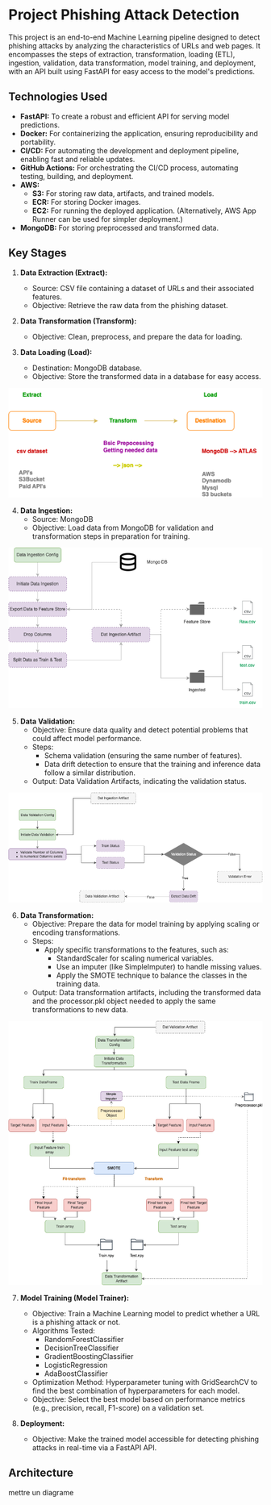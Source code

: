# Project Phishing Attack Detection

This project is an end-to-end Machine Learning pipeline designed to detect phishing attacks by analyzing the characteristics of URLs and web pages. It encompasses the steps of extraction, transformation, loading (ETL), ingestion, validation, data transformation, model training, and deployment, with an API built using FastAPI for easy access to the model's predictions.


## Technologies Used

*   **FastAPI:** To create a robust and efficient API for serving model predictions.
*   **Docker:** For containerizing the application, ensuring reproducibility and portability.
*   **CI/CD:** For automating the development and deployment pipeline, enabling fast and reliable updates.
*   **GitHub Actions:** For orchestrating the CI/CD process, automating testing, building, and deployment.
*   **AWS:**
    *   **S3:** For storing raw data, artifacts, and trained models.
    *   **ECR:** For storing Docker images.
    *   **EC2:** For running the deployed application. (Alternatively, AWS App Runner can be used for simpler deployment.)
*   **MongoDB:** For storing preprocessed and transformed data.

## Key Stages

1.  **Data Extraction (Extract):**
    *   Source: CSV file containing a dataset of URLs and their associated features.
    *   Objective: Retrieve the raw data from the phishing dataset.

2.  **Data Transformation (Transform):**
    *   Objective: Clean, preprocess, and prepare the data for loading. 
        

3.  **Data Loading (Load):**
    *   Destination: MongoDB database.
    *   Objective: Store the transformed data in a database for easy access.




<p align="center">
  <img src="img/etl.png" alt="ETL">
</p>


4.  **Data Ingestion:**
    *   Source: MongoDB
    *   Objective: Load data from MongoDB for validation and transformation steps in preparation for training.
<p align="center">
  <img src="img/dataingestion.png" alt="Data Ingestion">
</p>

5.  **Data Validation:**
    *   Objective: Ensure data quality and detect potential problems that could affect model performance.
    *   Steps:
        *   Schema validation (ensuring the same number of features).
        *   Data drift detection to ensure that the training and inference data follow a similar distribution.
    *   Output: Data Validation Artifacts, indicating the validation status.
<p align="center">
  <img src="img/dataval.png" alt="Data Validation pipeline">
</p>

6.  **Data Transformation:**
    *   Objective: Prepare the data for model training by applying scaling or encoding transformations.
    *   Steps:
        *   Apply specific transformations to the features, such as:
            * StandardScaler for scaling numerical variables.
            * Use an imputer (like SimpleImputer) to handle missing values.
            * Apply the SMOTE technique to balance the classes in the training data.
    *   Output: Data transformation artifacts, including the transformed data and the processor.pkl object needed to apply the same transformations to new data.
<p align="center">
  <img src="img/datatransformation.png" alt="Data Trasformation pipeline">
</p>


7.  **Model Training (Model Trainer):**
    *   Objective: Train a Machine Learning model to predict whether a URL is a phishing attack or not.
    *   Algorithms Tested:
        *   RandomForestClassifier
        *   DecisionTreeClassifier
        *   GradientBoostingClassifier
        *   LogisticRegression
        *   AdaBoostClassifier
    *   Optimization Method: Hyperparameter tuning with GridSearchCV to find the best combination of hyperparameters for each model.
    *   Objective: Select the best model based on performance metrics (e.g., precision, recall, F1-score) on a validation set.

8.  **Deployment:**
    *   Objective: Make the trained model accessible for detecting phishing attacks in real-time via a FastAPI API.



## Architecture

mettre un diagrame
